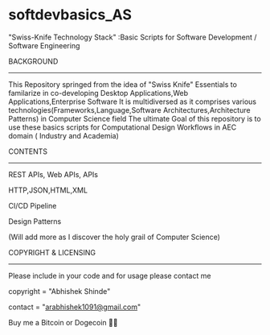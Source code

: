 # softdevbasics_AS
"Swiss-Knife Technology Stack" :Basic Scripts for Software Development / Software Engineering

BACKGROUND
**********

This Repository springed from the idea of "Swiss Knife" Essentials to familarize in co-developing Desktop Applications,Web Applications,Enterprise Software 
It is multidiversed as it comprises various technologies(Frameworks,Language,Software Architectures,Architecture Patterns) in Computer Science field
The ultimate Goal of this repository is to use these basics scripts for Computational Design Workflows in AEC domain ( Industry and Academia)

CONTENTS
*********

REST APIs, Web APIs, APIs

HTTP,JSON,HTML,XML

CI/CD Pipeline

Design Patterns

(Will add more as I discover the holy grail of Computer Science)

COPYRIGHT & LICENSING
**********************

Please include in your code and for usage please contact me

copyright = "Abhishek Shinde"

contact = "arabhishek1091@gmail.com"

Buy me a Bitcoin or Dogecoin 🧘‍♂️ 

